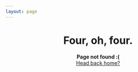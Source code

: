 ```yaml
---
layout: page
---
```


<div style="text-align: center">
  <h1>Four, oh, four.</h1>

  <div><strong>Page not found :(</strong></div>
  <div><a href="{{ site.baseurl }}/">Head back home?</a></div>
</div>
